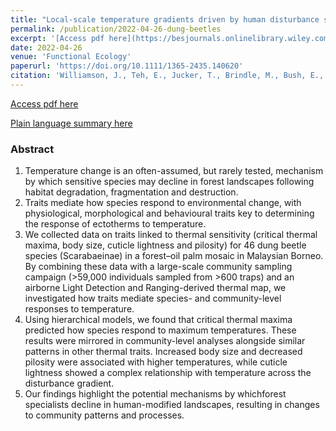 ```yaml
---
title: "Local-scale temperature gradients driven by human disturbance shape the physiological and morphological traits of dung beetle communities in a Bornean oil palm–forest mosaic"
permalink: /publication/2022-04-26-dung-beetles
excerpt: '[Access pdf here](https://besjournals.onlinelibrary.wiley.com/doi/epdf/10.1111/1365-2435.14062)'
date: 2022-04-26
venue: 'Functional Ecology'
paperurl: 'https://doi.org/10.1111/1365-2435.140620'
citation: 'Williamson, J., Teh, E., Jucker, T., Brindle, M., Bush, E., Chung, A. Y., Parrett, J., Lewis, O. T., Rossiter, S. J., Slade, E. M. (2022). Local-scale temperature gradients driven by human disturbance shape the physiological and morphological traits of dung beetle communities in a Bornean oil palm–forest mosaic. Functional Ecology, 00, 1– 13. https://doi.org/10.1111/1365-2435.14062'
---
```


  
  [Access pdf here](https://besjournals.onlinelibrary.wiley.com/doi/epdf/10.1111/1365-2435.14062)
  
  [Plain language summary here](https://fesummaries.wordpress.com/2022/04/27/variation-in-thermal-insect-traits-in-forest-and-oil-palm-plantations-in-malaysian-borneo/)

### Abstract

1. Temperature change is an often-assumed, but rarely tested, mechanism by which sensitive species may decline in forest landscapes following habitat degradation, fragmentation and destruction.
2. Traits mediate how species respond to environmental change, with physiological, morphological and behavioural traits key to determining the response of ectotherms to temperature.
3. We collected data on traits linked to thermal sensitivity (critical thermal maxima, body size, cuticle lightness and pilosity) for 46 dung beetle species (Scarabaeinae) in a forest–oil palm mosaic in Malaysian Borneo. By combining these data with a large-scale community sampling campaign (>59,000 individuals sampled from >600 traps) and an airborne Light Detection and Ranging-derived thermal map, we investigated how traits mediate species- and community-level responses to temperature.
4. Using hierarchical models, we found that critical thermal maxima predicted how species respond to maximum temperatures. These results were mirrored in community-level analyses alongside similar patterns in other thermal traits. Increased body size and decreased pilosity were associated with higher temperatures, while cuticle lightness showed a complex relationship with temperature across the disturbance gradient.
5. Our findings highlight the potential mechanisms by whichforest specialists decline in human-modified landscapes, resulting in changes to community patterns and processes.

